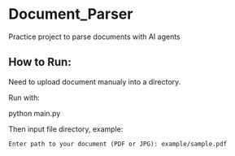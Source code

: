 # Document_Parser
Practice project to parse documents with AI agents

## How to Run:
Need to upload document manualy into a directory.

Run with:

python main.py

Then input file directory, example:

    Enter path to your document (PDF or JPG): example/sample.pdf